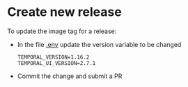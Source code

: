 Create new release
==================

To update the image tag for a release:

* In the file [.env](./.env) update the version variable to be changed

    ```
    TEMPORAL_VERSION=1.16.2
    TEMPORAL_UI_VERSION=2.7.1
    ```
* Commit the change and submit a PR
